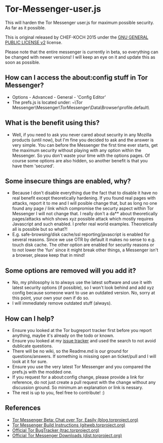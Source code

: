 # Tor-Messenger-user.js

This will harden the Tor Messenger user.js for maximum possible security. As far as it possible.


This is original released by CHEF-KOCH 2015 under the [GNU GENERAL PUBLIC LICENSE v2](https://github.com/CHEF-KOCH/Tor-Messenger-user.js/blob/master/LICENSE) license. 


Please note that the entire messenger is currently in beta, so everything can be changed with newer versions! I will keep an eye on it and update this as soon as possible.


How can I access the about:config stuff in Tor Messenger?
-------------------

* Options - Advanced - General - 'Config Editor'
* The prefs.js is located under: ~\Tor Messenger\Messenger\TorMessenger\Data\Browser\profile.default\


What is the benefit using this?
-------------------

* Well, if you need to ask you never cared about security in any Mozilla products (until now), but I'm fine you decided to ask and the answer is very simple. You can before the Messenger the first time ever starts, get the maximum security without playing with any option within the Messenger. So you don't waste your time with the options pages. Of course some options are also hidden, so another benefit is that you have them 'secured'.


Some insecure things are enabled, why?
-------------------

* Because I don't disable everything due the fact that to disable it have no real benefit except theoretically hardening. If you found real pages with attacks, report it to me and I will posible change that, but as long no one found any page / link which compromise the securty aspect within Tor Messenger I will not change that. I really don't a da** about theoretically pages/attacks which shows xyz possible attack which mostly requires Javascript and such enabled. I prefer real world examples. Theoretically all is possible but so what?!
* E.g. safe-browsing/disk cache/ssl reporting/javascript is enabled for several reasons. Since we use OTR by default it makes no sense to e.g. touch disk cache. The other option are enabled for security reasons or to not lower the 'fun' since it might break other things, a Messenger isn't a browser, please keep that in mind!



Some options are removed will you add it?
-------------------

* No, my philosophy is to always use the latest software and use it with latest security options (if possible), so I won't look behind and add xyz config because someone want to use an outdated version. No, sorry at this point, your own your own if do so. 
* I will immediately remove outdated stuff (always).



How can I help?
-------------------

* Ensure you looked at the Tor bugreport tracker first before you report anything, maybe it's already on the todo or known.
* Ensure you looked at my [issue tracker](https://github.com/CHEF-KOCH/Tor-Messenger-user.js/issues) and used the search to not avoid dublicate questions.
* There will be no wiki, so the Readme.md is our ground for questions/answers. If something is missing open an ticket/pull and I will look at it for sure.
* Ensure you use the very latest Tor Messenger and you compared the prefs.js with the modded one.
* If you request for a about:config change, please provide a link for reference, do not just create a pull request with the change without any discussion ground. So minimum an explanation or link is nessary.
* The rest is up to you, feel free to contribute! :)



References
-------------------

* [Tor Messenger Beta: Chat over Tor, Easily (blog.torproject.org)](https://blog.torproject.org/blog/tor-messenger-beta-chat-over-tor-easily)
* [Tor Messenger Build Instructions (gitweb.torproject.org)](https://gitweb.torproject.org/tor-messenger-build.git/tree/README)
* [Official Tor BugTracker (trac.torproject.org)](https://trac.torproject.org/projects/tor/report)
* [Official Tor Messenger Downloads (dist.torproject.org)](https://dist.torproject.org/tormessenger/)
